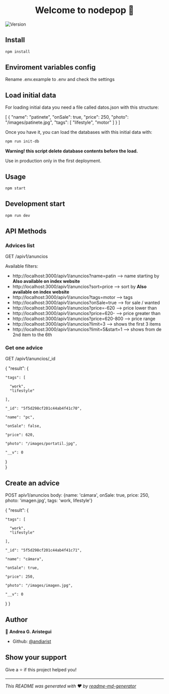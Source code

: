 <h1 align="center">Welcome to nodepop 👋</h1>
<p>
  <img alt="Version" src="https://img.shields.io/badge/version-0.0.0-blue.svg?cacheSeconds=2592000" />
</p>

## Install

```sh
npm install
```

## Enviroment variables config

Rename .env.example to .env and check the settings 

## Load initial data

For loading initial data you need a file called datos.json with this structure:

[
  {
    "name": "patinete",
    "onSale": true,
    "price": 250,
    "photo": "/images/patinete.jpg",
      "tags": [
        "lifestyle",
        "motor"
      ]
  }
]

Once you have it, you can load the databases with this initial data with:

```sh
npm run init-db
```

**Warning! this script delete database contents before the load.**

Use in production only in the first deployment.


## Usage

```sh
npm start
```

## Development start

```sh
npm run dev
```

## API Methods

### Advices list

GET /apiv1/anuncios

Available filters:

* http://localhost:3000/apiv1/anuncios?name=patin       --> name starting by **Also available on index website** 
* http://localhost:3000/apiv1/anuncios?sort=price       --> sort by **Also available on index website** 
* http://localhost:3000/apiv1/anuncios?tags=motor       --> tags
* http://localhost:3000/apiv1/anuncios?onSale=true      --> for sale / wanted
* http://localhost:3000/apiv1/anuncios?price=-620       --> price lower than
* http://localhost:3000/apiv1/anuncios?price=620-       --> price greater than
* http://localhost:3000/apiv1/anuncios?price=620-800    --> price range
* http://localhost:3000/apiv1/anuncios?limit=3          --> shows the first 3 items
* http://localhost:3000/apiv1/anuncios?limit=5&start=1  --> shows from de 2nd item to the 6th


### Get one advice

GET /apiv1/anuncios/_id

{
  "result": {

    "tags": [

      "work",
      "lifestyle"

    ],

    "_id": "5f5d298cf201c44ab4f41c70",

    "name": "pc",

    "onSale": false,

    "price": 620,

    "photo": "/images/portatil.jpg",
    
    "__v": 0

  }  
}

## Create an advice

POST apiv1/anuncios body: {name: 'cámara', onSale: true, price: 250, photo: 'imagen.jpg', tags: 'work, lifestyle'}

{
  "result": {

    "tags": [

      "work",
      "lifestyle"

    ],

    "_id": "5f5d298cf201c44ab4f41c71",

    "name": "cámara",

    "onSale": true,

    "price": 250,

    "photo": "/images/imagen.jpg",

    "__v": 0

  }
}

## Author

👤 **Andrea G. Aristegui**

* Github: [@andiarist](https://github.com/andiarist)

## Show your support

Give a ⭐️ if this project helped you!

***
_This README was generated with ❤️ by [readme-md-generator](https://github.com/kefranabg/readme-md-generator)_